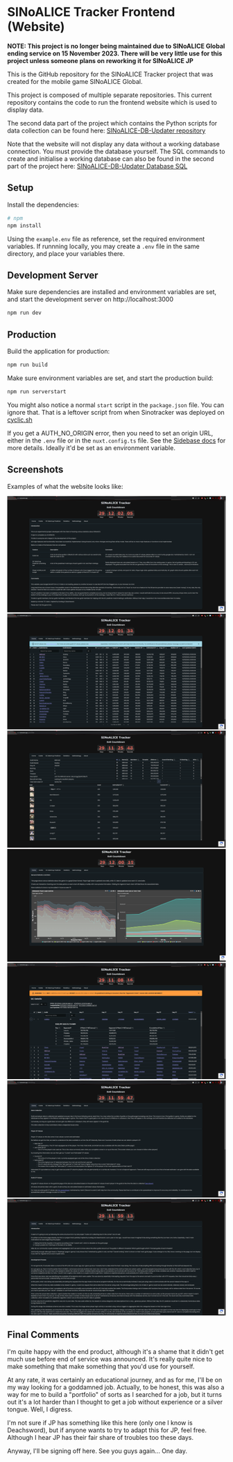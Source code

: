 # SINoALICE Tracker Frontend (Website)
**NOTE: This project is no longer being maintained due to SINoALICE Global ending service on 15 November 2023. There will be very little use for this project unless someone plans on reworking it for SINoALICE JP**

This is the GitHub repository for the SINoALICE Tracker project that was created for the mobile game SINoALICE Global.

This project is composed of multiple separate repositories. This current repository contains the code to run the frontend website which is used to display data.

The second data part of the project which contains the Python scripts for data collection can be found here: [SINoALICE-DB-Updater repository](https://github.com/Anomalous-Sentiment/SINoALICE-DB-Updater)

Note that the website will not display any data without a working database connection. You must provide the database yourself. The SQL commands to create and initialise a working database
can also be found in the second part of the project here: [SINoALICE-DB-Updater Database SQL](https://github.com/Anomalous-Sentiment/SINoALICE-DB-Updater/tree/main/database)

## Setup

Install the dependencies:

```bash
# npm
npm install
```

Using the `example.env` file as reference, set the required environment variables. If runnning locally, you may create a `.env` file in the same directory, and place your variables there.

## Development Server

Make sure dependencies are installed and environment variables are set, and start the development server on http://localhost:3000

```bash
npm run dev
```

## Production

Build the application for production:

```bash
npm run build
```

Make sure environment variables are set, and start the production build:

```bash
npm run serverstart
```

You might also notice a normal ```start``` script in the ```package.json``` file. You can ignore that. That is a leftover script from when Sinotracker was deployed on [cyclic.sh](https://www.cyclic.sh/)

If you get a AUTH_NO_ORIGIN error, then you need to set an origin URL, either in the ```.env``` file or in the ```nuxt.config.ts``` file. See the [Sidebase docs](https://sidebase.io/nuxt-auth/configuration/nuxt-config) for more details. Ideally it'd be set as an environment variable.

## Screenshots
Examples of what the website looks like:

![Home Page](/screenshots/sinotracker-home.PNG)
![Guild List Page](/screenshots/sinotracker-guilds.PNG)
![About Page](/screenshots/sinotracker-guild-profile.PNG)
![Statistics Page](/screenshots/sinotracker-statistics.PNG)
![GC Predictor Page](/screenshots/sinotracker-gc-predictor.PNG)
![Methodology Page](/screenshots/sinotracker-methodology.PNG)
![About Page](/screenshots/sinotracker-about.PNG)


## Final Comments
I'm quite happy with the end product, although it's a shame that it didn't get much use before end of service was announced. It's really quite nice to make something that make something that you'd use for yourself.

At any rate, it was certainly an educational journey, and as for me, I'll be on my way looking for a goddamned job. Actually, to be honest, this was also a way for me to build a "portfolio" of sorts as I searched for a job, but it turns out it's a lot harder than I thought to get a job without experience or a silver tongue. Well, I digress.

I'm not sure if JP has something like this here (only one I know is Deachsword), but if anyone wants to try to adapt this for JP, feel free. Although I hear JP has their fair share of troubles too these days.

Anyway, I'll be signing off here. See you guys again... One day.